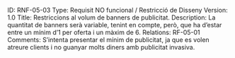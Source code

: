 ID: RNF-05-03
Type: Requisit NO funcional / Restricció de Disseny
Version: 1.0
Title: Restriccions al volum de banners de publicitat.
Description: La quantitat de banners serà variable, tenint en compte, però, que ha d’estar entre un mínim d’1 per oferta i un màxim de 6. 
Relations: RF-05-01
Comments: S’intenta presentar el mínim de publicitat, ja que es volen atreure clients i no guanyar molts diners amb publicitat invasiva.

